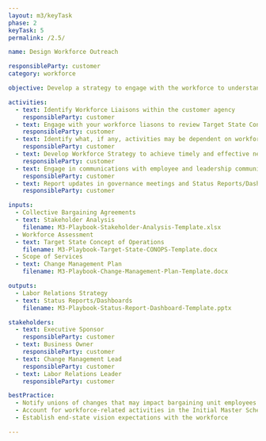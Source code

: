 ```yaml
---
layout: m3/keyTask
phase: 2
keyTask: 5
permalink: /2.5/

name: Design Workforce Outreach

responsibleParty: customer
category: workforce

objective: Develop a strategy to engage with the workforce to understand dependencies on agreements that have been made.

activities:
  - text: Identify Workforce Liaisons within the customer agency
    responsibleParty: customer
  - text: Engage with your workforce liasons to review Target State Concept of Operations, capabilities, and previously completed Workforce Assessment to identify potential impacts on people.
    responsibleParty: customer
  - text: Identify what, if any, activities may be dependent on workforce coordination.
    responsibleParty: customer
  - text: Develop Workforce Strategy to achieve timely and effective negotiations with workforce and begin documenting necessary information to inform employee communications.
    responsibleParty: customer
  - text: Engage in communications with employee and leadership communications based on workforce strategy
    responsibleParty: customer
  - text: Report updates in governance meetings and Status Reports/Dashboards, informing QSMOs as necessary
    responsibleParty: customer 

inputs:
  - Collective Bargaining Agreements
  - text: Stakeholder Analysis
    filename: M3-Playbook-Stakeholder-Analysis-Template.xlsx
  - Workforce Assessment
  - text: Target State Concept of Operations
    filename: M3-Playbook-Target-State-CONOPS-Template.docx
  - Scope of Services
  - text: Change Management Plan
    filename: M3-Playbook-Change-Management-Plan-Template.docx

outputs:
  - Labor Relations Strategy
  - text: Status Reports/Dashboards
    filename: M3-Playbook-Status-Report-Dashboard-Template.pptx

stakeholders:
  - text: Executive Sponsor
    responsibleParty: customer
  - text: Business Owner
    responsibleParty: customer
  - text: Change Management Lead
    responsibleParty: customer
  - text: Labor Relations Leader
    responsibleParty: customer

bestPractice:
  - Notify unions of changes that may impact bargaining unit employees as well as potential changes of their work
  - Account for workforce-related activities in the Initial Master Schedule and building dependencies for change management activities (e.g., communications, training) 
  - Establish end-state vision expectations with the workforce

---
```


